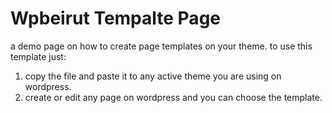 # Wpbeirut Tempalte Page

a demo page on how to create page templates on your theme.
to use this template just: 

1. copy the file and paste it to any active theme you are using on wordpress.
2. create or edit any page on wordpress and you can choose the template.

